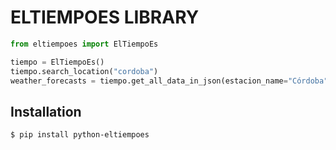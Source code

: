 # ELTIEMPOES LIBRARY


```python
from eltiempoes import ElTiempoEs

tiempo = ElTiempoEs()
tiempo.search_location("cordoba")
weather_forecasts = tiempo.get_all_data_in_json(estacion_name="Córdoba")

```

## Installation

```console
$ pip install python-eltiempoes
```
